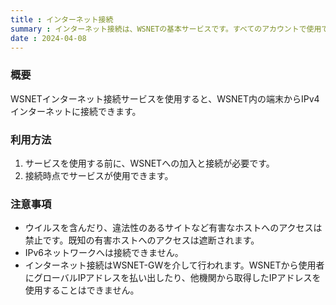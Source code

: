 ```yaml
---
title : インターネット接続
summary : インターネット接続は、WSNETの基本サービスです。すべてのアカウントで使用できます。
date : 2024-04-08
---
```


### 概要
WSNETインターネット接続サービスを使用すると、WSNET内の端末からIPv4インターネットに接続できます。

### 利用方法

1. サービスを使用する前に、WSNETへの加入と接続が必要です。
2. 接続時点でサービスが使用できます。

### 注意事項

- ウイルスを含んだり、違法性のあるサイトなど有害なホストへのアクセスは禁止です。既知の有害ホストへのアクセスは遮断されます。
- IPv6ネットワークへは接続できません。
- インターネット接続はWSNET-GWを介して行われます。WSNETから使用者にグローバルIPアドレスを払い出したり、他機関から取得したIPアドレスを使用することはできません。